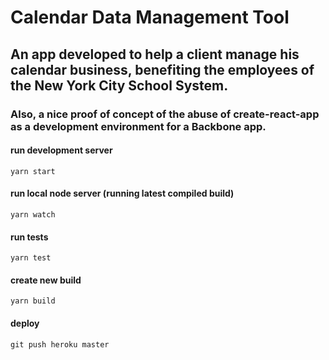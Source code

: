 # Calendar Data Management Tool
## An app developed to help a client manage his calendar business, benefiting the employees of the New York City School System.

### Also, a nice proof of concept of the abuse of create-react-app as a development environment for a Backbone app.

#### run development server
`yarn start`

#### run local node server (running latest compiled build)
`yarn watch`

#### run tests
`yarn test`

#### create new build
`yarn build`

#### deploy
`git push heroku master`
